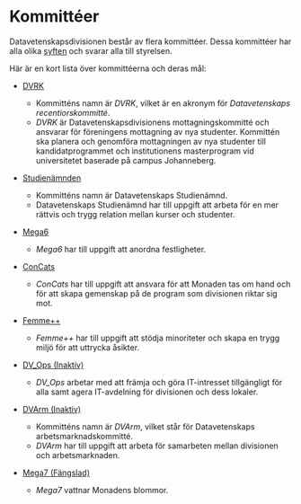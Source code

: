 # Kommittéer
Datavetenskapsdivisionen består av flera kommittéer. 
Dessa kommittéer har alla olika [syften](https://drive.google.com/file/d/1il_w2HWMZVwvRrJhEMa_8NUKFy-upx9m/view?usp=drive_link) och svarar alla till styrelsen.

Här är en kort lista över kommittéerna och deras mål:
* [DVRK](/committees/dvrk)
    - Kommitténs namn är *DVRK*, vilket är en akronym för *Datavetenskaps recentiorskommitté*.
    - *DVRK* är Datavetenskapsdivisionens mottagningskommitté och ansvarar för föreningens mottagning av nya studenter. Kommittén ska planera och genomföra mottagningen av nya studenter till kandidatprogrammet och institutionens masterprogram vid universitetet baserade på campus Johanneberg.

* [Studienämnden](/committees/student-educational-committee)
    - Kommitténs namn är Datavetenskaps Studienämnd.
    - Datavetenskaps Studienämnd har till uppgift att arbeta för en mer rättvis och trygg relation mellan kurser och studenter.

* [Mega6](/committees/mega6)
    - *Mega6* har till uppgift att anordna festligheter.
* [ConCats](/committees/concats)
    - *ConCats* har till uppgift att ansvara för att Monaden tas om hand och för att skapa gemenskap på de program som divisionen riktar sig mot.
* [Femme++](/committees/femmepp)
    - *Femme++* har till uppgift att stödja minoriteter och skapa en trygg miljö för att uttrycka åsikter.
* [DV_Ops (Inaktiv)](/committees/dv_ops)
    - *DV_Ops* arbetar med att främja och göra IT-intresset tillgängligt för alla samt agera IT-avdelning för divisionen och dess lokaler.
* [DVArm (Inaktiv)](/committees/dvarm)
    - Kommitténs namn är *DVArm*, vilket står för Datavetenskaps arbetsmarknadskommitté.
    - *DVArm* har till uppgift att arbeta för samarbeten mellan divisionen och arbetsmarknaden.
* [Mega7 (Fängslad)](/committees/mega7)
    - *Mega7* vattnar Monadens blommor.
